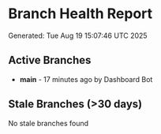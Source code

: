# Branch Health Report
Generated: Tue Aug 19 15:07:46 UTC 2025

## Active Branches
- **main** - 17 minutes ago by Dashboard Bot

## Stale Branches (>30 days)
No stale branches found
